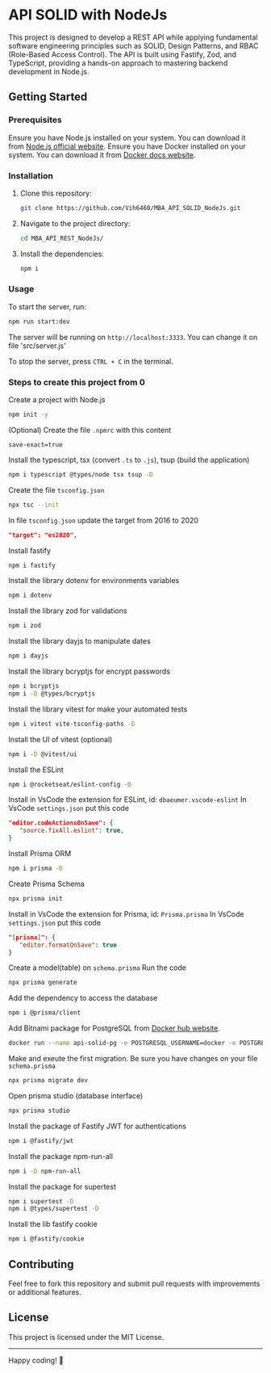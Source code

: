 # API SOLID with NodeJs

This project is designed to develop a REST API while applying fundamental software engineering principles such as SOLID, Design Patterns, and RBAC (Role-Based Access Control). The API is built using Fastify, Zod, and TypeScript, providing a hands-on approach to mastering backend development in Node.js.

## Getting Started

### Prerequisites

Ensure you have Node.js installed on your system. You can download it from [Node.js official website](https://nodejs.org/).
Ensure you have Docker installed on your system. You can download it from [Docker docs website](https://docs.docker.com/get-started/get-docker/).

### Installation

1. Clone this repository:
   ```sh
   git clone https://github.com/Vih6460/MBA_API_SOLID_NodeJs.git
   ```
2. Navigate to the project directory:
   ```sh
   cd MBA_API_REST_NodeJs/
   ```
2. Install the dependencies:
   ```sh
   npm i
   ```

### Usage

To start the server, run:
```sh
npm run start:dev
```
The server will be running on `http://localhost:3333`. You can change it on file 'src/server.js'

To stop the server, press `CTRL + C` in the terminal.


### Steps to create this project from 0

Create a project with Node.js
```sh
npm init -y
```

(Optional) Create the file `.npmrc` with this content
```.npmrc
save-exact=true
```

Install the typescript, tsx (convert `.ts` to `.js`), tsup (build the application)
```sh
npm i typescript @types/node tsx tsup -D
```

Create the file `tsconfig.json`
```sh
npx tsc --init
```

In file `tsconfig.json` update the target from 2016 to 2020
```json
"target": "es2020",   
```

Install fastify
```sh
npm i fastify 
```

Install the library dotenv for environments variables
```sh
npm i dotenv 
```

Install the library zod for validations
```sh
npm i zod 
```

Install the library dayjs to manipulate dates
```sh
npm i dayjs
```

Install the library bcryptjs for encrypt passwords
```sh
npm i bcryptjs
npm i -D @types/bcryptjs
```

Install the library vitest for make your automated tests
```sh
npm i vitest vite-tsconfig-paths -D
```
Install the UI of vitest (optional)
```sh
npm i -D @vitest/ui
```

Install the ESLint
```sh
npm i @rocketseat/eslint-config -D
```
Install in VsCode the extension for ESLint, id: `dbaeumer.vscode-eslint`
In VsCode `settings.json` put this code
```json
"editor.codeActionsOnSave": {
   "source.fixAll.eslint": true,
}
```

Install Prisma ORM 
```sh
npm i prisma -D
```
Create Prisma Schema
```sh
npx prisma init
```
Install in VsCode the extension for Prisma, id: `Prisma.prisma`
In VsCode `settings.json` put this code
```json
"[prisma]": {
   "editor.formatOnSave": true
}
```
Create a model(table) on `schema.prisma`
Run the code
```sh
npx prisma generate
```
Add the dependency to access the database
```sh
npm i @prisma/client
```


Add Bitnami package for PostgreSQL from [Docker hub website](https://hub.docker.com/).
```sh
docker run --name api-solid-pg -e POSTGRESQL_USERNAME=docker -e POSTGRESQL_PASSWORD=docker -e POSTGRESQL_DATABASE=apisolid -p 5432:5432 bitnami/postgresql:latest
```

Make and exeute the first migration. Be sure you have changes on your file `schema.prisma`
```sh
npx prisma migrate dev
```

Open prisma studio (database interface)
```sh
npx prisma studio
```

Install the package of Fastify JWT for authentications
```sh
npm i @fastify/jwt
```

Install the package npm-run-all
```sh
npm i -D npm-run-all
```

Install the package for supertest
```sh
npm i supertest -D
npm i @types/supertest -D
```

Install the lib fastify cookie
```sh
npm i @fastify/cookie
```

## Contributing

Feel free to fork this repository and submit pull requests with improvements or additional features.

## License

This project is licensed under the MIT License.

---

Happy coding! 🚀